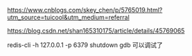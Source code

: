 https://www.cnblogs.com/skey_chen/p/5765019.html?utm_source=tuicool&utm_medium=referral


https://blog.csdn.net/shan165310175/article/details/45769065


redis-cli -h 127.0.0.1 -p 6379 shutdown
gdb 可以调试了
